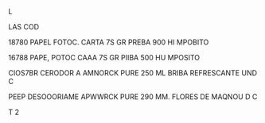 L

   LAS COD

18780 PAPEL FOTOC. CARTA 7S GR PREBA 900 HI MPOBITO   

16788 PAPE, POTOC CAAA 7S GR PIIBA 500 HU MPOSITO   

CIOS7BR CERODOR A AMNORCK PURE 250 ML BRIBA REFRESCANTE UND  C

PEEP DESOOORIAME APWWRCK PURE 290 MM. FLORES DE MAQNOU D  C

T 2

